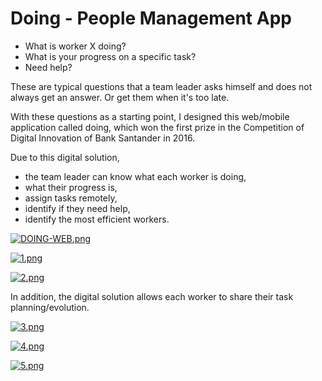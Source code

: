 # Doing - People Management App

- What is worker X doing? 
- What is your progress on a specific task? 
- Need help?

These are typical questions that a team leader asks himself and does not always get an answer. Or get them when it's too late.

With these questions as a starting point, I designed this web/mobile application called doing, which won the first prize in the Competition of Digital Innovation of Bank Santander in 2016.

Due to this digital solution, 
- the team leader can know what each worker is doing,
- what their progress is, 
- assign tasks remotely, 
- identify if they need help, 
- identify the most efficient workers.

[![DOING-WEB.png](https://i.postimg.cc/NfFCJnct/DOING-WEB.png)](https://postimg.cc/vcRvD3T2)

[![1.png](https://i.postimg.cc/FKWPmgmc/1.png)](https://postimg.cc/06SG0Sz2)

[![2.png](https://i.postimg.cc/YCP12pjn/2.png)](https://postimg.cc/68d7Yxrn)

In addition, the digital solution allows each worker to share their task planning/evolution.

[![3.png](https://i.postimg.cc/3NKCvkK7/3.png)](https://postimg.cc/DJMXVyJY)

[![4.png](https://i.postimg.cc/66ddfLS0/4.png)](https://postimg.cc/t74ZXP9Z)

[![5.png](https://i.postimg.cc/TPzDrpJF/5.png)](https://postimg.cc/mcSk4Zqy)

